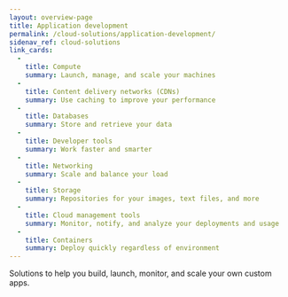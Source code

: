 ```yaml
---
layout: overview-page
title: Application development
permalink: /cloud-solutions/application-development/
sidenav_ref: cloud-solutions
link_cards:
  - 
    title: Compute
    summary: Launch, manage, and scale your machines
  - 
    title: Content delivery networks (CDNs)
    summary: Use caching to improve your performance
  - 
    title: Databases
    summary: Store and retrieve your data
  - 
    title: Developer tools
    summary: Work faster and smarter
  - 
    title: Networking
    summary: Scale and balance your load
  - 
    title: Storage
    summary: Repositories for your images, text files, and more
  - 
    title: Cloud management tools
    summary: Monitor, notify, and analyze your deployments and usage
  - 
    title: Containers
    summary: Deploy quickly regardless of environment
---
```


Solutions to help you build, launch, monitor, and scale your own custom apps. 
